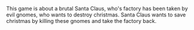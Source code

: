 This game is about a brutal Santa Claus, who's factory has been taken by evil gnomes, who wants to destroy christmas. 
Santa Claus wants to save christmas by killing these gnomes and take the factory back.
